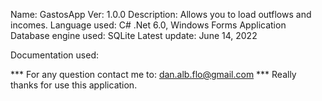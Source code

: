 Name: GastosApp
Ver: 1.0.0
Description: Allows you to load outflows and incomes.
Language used: C# .Net 6.0, Windows Forms Application
Database engine used: SQLite
Latest update: June 14, 2022

Documentation used:

*** For any question contact me to: dan.alb.flo@gmail.com
*** Really thanks for use this application.